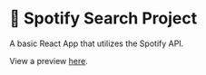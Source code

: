 # 🎵 Spotify Search Project
A basic React App that utilizes the Spotify API.

View a preview <a href="https://adamharb.github.io/SpotifySearchProj/" target="_blank">here</a>.
